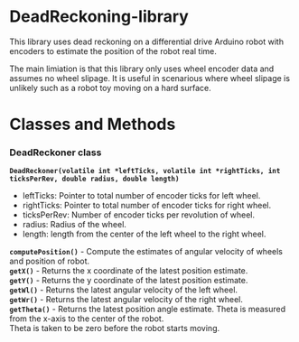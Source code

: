 # DeadReckoning-library
This library uses dead reckoning on a differential drive Arduino robot with encoders to estimate the position of the robot real time.

The main limiation is that this library only uses wheel encoder data and assumes no wheel slipage. 
It is useful in scenarious where wheel slipage is unlikely such as a robot toy moving on a hard surface.

# Classes and Methods
### DeadReckoner class
__```DeadReckoner(volatile int *leftTicks, volatile int *rightTicks, int ticksPerRev, double radius, double length)```__
* leftTicks: Pointer to total number of encoder ticks for left wheel.
* rightTicks: Pointer to total number of encoder ticks for right wheel.
* ticksPerRev: Number of encoder ticks per revolution of wheel.
* radius: Radius of the wheel.
* length: length from the center of the left wheel to the right wheel.

__```computePosition()```__ - Compute the estimates of angular velocity of wheels and position of robot.  
__```getX()```__ - Returns the x coordinate of the latest position estimate.  
__```getY()```__ - Returns the y coordinate of the latest position estimate.  
__```getWl()```__ - Returns the latest angular velocity of the left wheel.  
__```getWr()```__ - Returns the latest angular velocity of the right wheel.  
__```getTheta()```__ - Returns the latest position angle estimate. Theta is measured from the x-axis to the center of the robot.  
Theta is  taken to be zero before the robot starts moving. 
